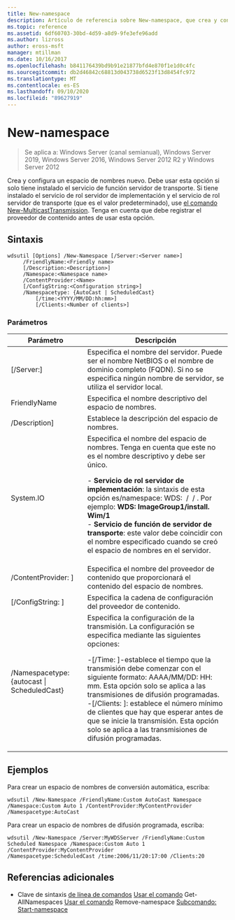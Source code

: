 ```yaml
---
title: New-namespace
description: Artículo de referencia sobre New-namespace, que crea y configura un espacio de nombres nuevo.
ms.topic: reference
ms.assetid: 6df60703-30bd-4d59-a8d9-9fe3efe96add
ms.author: lizross
author: eross-msft
manager: mtillman
ms.date: 10/16/2017
ms.openlocfilehash: b841176439bd9b91e21877bfd4e870f1e1d0c4fc
ms.sourcegitcommit: db2d46842c68813d043738d6523f13d8454fc972
ms.translationtype: MT
ms.contentlocale: es-ES
ms.lasthandoff: 09/10/2020
ms.locfileid: "89627919"
---
```

# <a name="new-namespace"></a>New-namespace

> Se aplica a: Windows Server (canal semianual), Windows Server 2019, Windows Server 2016, Windows Server 2012 R2 y Windows Server 2012

Crea y configura un espacio de nombres nuevo. Debe usar esta opción si solo tiene instalado el servicio de función servidor de transporte. Si tiene instalado el servicio de rol servidor de implementación y el servicio de rol servidor de transporte (que es el valor predeterminado), use [el comando New-MulticastTransmission](using-the-new-multicasttransmission-command.md). Tenga en cuenta que debe registrar el proveedor de contenido antes de usar esta opción.
## <a name="syntax"></a>Sintaxis
```
wdsutil [Options] /New-Namespace [/Server:<Server name>]
     /FriendlyName:<Friendly name>
     [/Description:<Description>]
     /Namespace:<Namespace name>
     /ContentProvider:<Name>
     [/ConfigString:<Configuration string>]
     /Namespacetype: {AutoCast | ScheduledCast}
         [/time:<YYYY/MM/DD:hh:mm>]
         [/Clients:<Number of clients>]
```
### <a name="parameters"></a>Parámetros
|Parámetro|Descripción|
|-------|--------|
|[/Server:<Server name>]|Especifica el nombre del servidor. Puede ser el nombre NetBIOS o el nombre de dominio completo (FQDN). Si no se especifica ningún nombre de servidor, se utiliza el servidor local.|
|FriendlyName<Friendly name>|Especifica el nombre descriptivo del espacio de nombres.|
|/Description<Description>]|Establece la descripción del espacio de nombres.|
|System.IO<Namespace name>|Especifica el nombre del espacio de nombres. Tenga en cuenta que este no es el nombre descriptivo y debe ser único.<p>-   **Servicio de rol servidor de implementación**: la sintaxis de esta opción es/namespace: WDS: <Image group> / <Image name> / <Index> . Por ejemplo: **WDS: ImageGroup1/install. Wim/1**<br />-   **Servicio de función de servidor de transporte**: este valor debe coincidir con el nombre especificado cuando se creó el espacio de nombres en el servidor.|
|/ContentProvider: <Name> ]|Especifica el nombre del proveedor de contenido que proporcionará el contenido del espacio de nombres.|
|[/ConfigString: <Configuration string> ]|Especifica la cadena de configuración del proveedor de contenido.|
|/Namespacetype: {autocast &#124; ScheduledCast}|Especifica la configuración de la transmisión. La configuración se especifica mediante las siguientes opciones:<p>-[/Time: <time> ]-establece el tiempo que la transmisión debe comenzar con el siguiente formato: AAAA/MM/DD: HH: mm. Esta opción solo se aplica a las transmisiones de difusión programadas.<br />-[/Clients: <Number of clients> ]: establece el número mínimo de clientes que hay que esperar antes de que se inicie la transmisión. Esta opción solo se aplica a las transmisiones de difusión programadas.|
## <a name="examples"></a>Ejemplos
Para crear un espacio de nombres de conversión automática, escriba:
```
wdsutil /New-Namespace /FriendlyName:Custom AutoCast Namespace /Namespace:Custom Auto 1 /ContentProvider:MyContentProvider /Namespacetype:AutoCast
```
Para crear un espacio de nombres de difusión programada, escriba:
```
wdsutil /New-Namespace /Server:MyWDSServer /FriendlyName:Custom Scheduled Namespace /Namespace:Custom Auto 1 /ContentProvider:MyContentProvider
/Namespacetype:ScheduledCast /time:2006/11/20:17:00 /Clients:20
```
## <a name="additional-references"></a>Referencias adicionales
- Clave de sintaxis [de línea de comandos](command-line-syntax-key.md) 
 [Usar el comando](using-the-get-allnamespaces-command.md) 
 Get-AllNamespaces [Usar el comando](using-the-remove-namespace-command.md) 
 Remove-namespace [Subcomando: Start-namespace](subcommand-start-namespace.md)
